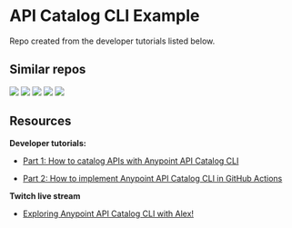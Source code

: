 # API Catalog CLI Example

Repo created from the developer tutorials listed below.

## Similar repos

[![](https://github-readme-stats.vercel.app/api/pin/?username=alexandramartinez&repo=github-actions&theme=catppuccin_latte)](https://github.com/alexandramartinez/github-actions)
[![](https://github-readme-stats.vercel.app/api/pin/?username=alexandramartinez&repo=squirrel-app&theme=catppuccin_latte)](https://github.com/alexandramartinez/squirrel-app)
[![](https://github-readme-stats.vercel.app/api/pin/?username=alexandramartinez&repo=mulesoft-mfa-cicd&theme=catppuccin_latte)](https://github.com/alexandramartinez/mulesoft-mfa-cicd)
[![](https://github-readme-stats.vercel.app/api/pin/?username=alexandramartinez&repo=mule-bat-example&theme=catppuccin_latte)](https://github.com/alexandramartinez/mule-bat-example)
[![](https://github-readme-stats.vercel.app/api/pin/?username=alexandramartinez&repo=dataweave-utilities-library&theme=catppuccin_latte)](https://github.com/alexandramartinez/dataweave-utilities-library)

## Resources

**Developer tutorials:**

- [Part 1: How to catalog APIs with Anypoint API Catalog CLI](https://developer.mulesoft.com/tutorials-and-howtos/how-to-catalog-apis-with-anypoint-api-catalog-cli/)

- [Part 2: How to implement Anypoint API Catalog CLI in GitHub Actions](https://developer.mulesoft.com/tutorials-and-howtos/how-to-implement-anypoint-api-catalog-cli-github-actions/)

**Twitch live stream**

- [Exploring Anypoint API Catalog CLI with Alex!](https://www.twitch.tv/videos/1653747014)
